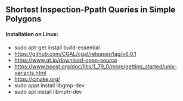 Shortest Inspection-Ppath Queries in Simple Polygons
---
#### Installation on Linux:
- sudo apt-get install build-essential
- https://github.com/CGAL/cgal/releases/tag/v6.0.1
- https://www.qt.io/download-open-source
- https://www.boost.org/doc/libs/1_79_0/more/getting_started/unix-variants.html
- https://cmake.org/
- sudo appt install libgmp-dev
- sudo apt install libmpfr-dev
